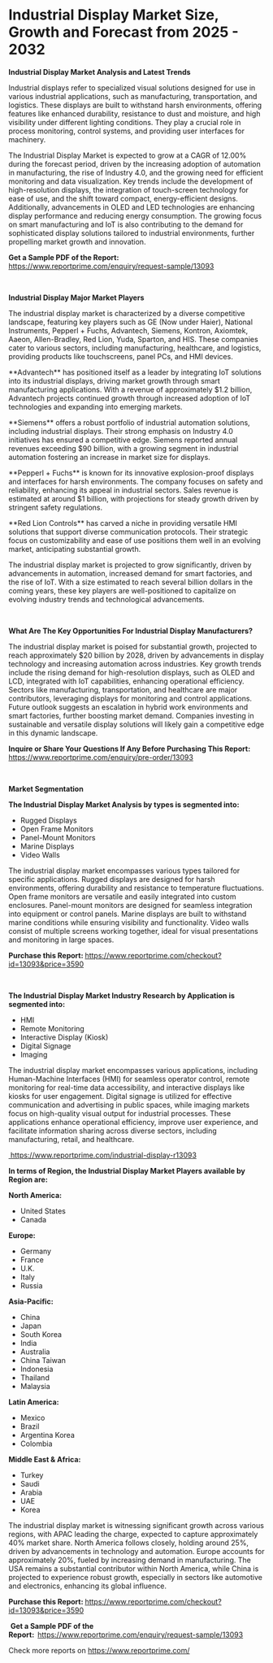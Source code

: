 <p><h1>Industrial Display Market Size, Growth and Forecast from 2025 - 2032</h1></p><p><strong>Industrial Display Market Analysis and Latest Trends</strong></p>
<p><p>Industrial displays refer to specialized visual solutions designed for use in various industrial applications, such as manufacturing, transportation, and logistics. These displays are built to withstand harsh environments, offering features like enhanced durability, resistance to dust and moisture, and high visibility under different lighting conditions. They play a crucial role in process monitoring, control systems, and providing user interfaces for machinery.</p><p>The Industrial Display Market is expected to grow at a CAGR of 12.00% during the forecast period, driven by the increasing adoption of automation in manufacturing, the rise of Industry 4.0, and the growing need for efficient monitoring and data visualization. Key trends include the development of high-resolution displays, the integration of touch-screen technology for ease of use, and the shift toward compact, energy-efficient designs. Additionally, advancements in OLED and LED technologies are enhancing display performance and reducing energy consumption. The growing focus on smart manufacturing and IoT is also contributing to the demand for sophisticated display solutions tailored to industrial environments, further propelling market growth and innovation.</p></p>
<p><strong>Get a Sample PDF of the Report:&nbsp;</strong> <a href="https://www.reportprime.com/enquiry/request-sample/13093?utm_campaign=2013&utm_medium=2&utm_source=Github&utm_content=ia&utm_term=19032025&utm_id=industrial-display">https://www.reportprime.com/enquiry/request-sample/13093</a></p>
<p>&nbsp;</p>
<p><strong>Industrial Display Major Market Players</strong></p>
<p><p>The industrial display market is characterized by a diverse competitive landscape, featuring key players such as GE (Now under Haier), National Instruments, Pepperl + Fuchs, Advantech, Siemens, Kontron, Axiomtek, Aaeon, Allen-Bradley, Red Lion, Yuda, Sparton, and HIS. These companies cater to various sectors, including manufacturing, healthcare, and logistics, providing products like touchscreens, panel PCs, and HMI devices.</p><p>**Advantech** has positioned itself as a leader by integrating IoT solutions into its industrial displays, driving market growth through smart manufacturing applications. With a revenue of approximately $1.2 billion, Advantech projects continued growth through increased adoption of IoT technologies and expanding into emerging markets.</p><p>**Siemens** offers a robust portfolio of industrial automation solutions, including industrial displays. Their strong emphasis on Industry 4.0 initiatives has ensured a competitive edge. Siemens reported annual revenues exceeding $90 billion, with a growing segment in industrial automation fostering an increase in market size for displays.</p><p>**Pepperl + Fuchs** is known for its innovative explosion-proof displays and interfaces for harsh environments. The company focuses on safety and reliability, enhancing its appeal in industrial sectors. Sales revenue is estimated at around $1 billion, with projections for steady growth driven by stringent safety regulations.</p><p>**Red Lion Controls** has carved a niche in providing versatile HMI solutions that support diverse communication protocols. Their strategic focus on customizability and ease of use positions them well in an evolving market, anticipating substantial growth.</p><p>The industrial display market is projected to grow significantly, driven by advancements in automation, increased demand for smart factories, and the rise of IoT. With a size estimated to reach several billion dollars in the coming years, these key players are well-positioned to capitalize on evolving industry trends and technological advancements.</p></p>
<p>&nbsp;</p>
<p><strong>What Are The Key Opportunities For Industrial Display Manufacturers?</strong></p>
<p><p>The industrial display market is poised for substantial growth, projected to reach approximately $20 billion by 2028, driven by advancements in display technology and increasing automation across industries. Key growth trends include the rising demand for high-resolution displays, such as OLED and LCD, integrated with IoT capabilities, enhancing operational efficiency. Sectors like manufacturing, transportation, and healthcare are major contributors, leveraging displays for monitoring and control applications. Future outlook suggests an escalation in hybrid work environments and smart factories, further boosting market demand. Companies investing in sustainable and versatile display solutions will likely gain a competitive edge in this dynamic landscape.</p></p>
<p><strong>Inquire or Share Your Questions If Any Before Purchasing This Report:</strong> <a href="https://www.reportprime.com/enquiry/pre-order/13093?utm_campaign=2013&utm_medium=2&utm_source=Github&utm_content=ia&utm_term=19032025&utm_id=industrial-display">https://www.reportprime.com/enquiry/pre-order/13093</a></p>
<p>&nbsp;</p>
<p><strong>Market Segmentation</strong></p>
<p><strong>The Industrial Display Market Analysis by types is segmented into:</strong></p>
<p><ul><li>Rugged Displays</li><li>Open Frame Monitors</li><li>Panel-Mount Monitors</li><li>Marine Displays</li><li>Video Walls</li></ul></p>
<p><p>The industrial display market encompasses various types tailored for specific applications. Rugged displays are designed for harsh environments, offering durability and resistance to temperature fluctuations. Open frame monitors are versatile and easily integrated into custom enclosures. Panel-mount monitors are designed for seamless integration into equipment or control panels. Marine displays are built to withstand marine conditions while ensuring visibility and functionality. Video walls consist of multiple screens working together, ideal for visual presentations and monitoring in large spaces.</p></p>
<p><strong>Purchase this Report:&nbsp;</strong><a href="https://www.reportprime.com/checkout?id=13093&price=3590&utm_campaign=2013&utm_medium=2&utm_source=Github&utm_content=ia&utm_term=19032025&utm_id=industrial-display">https://www.reportprime.com/checkout?id=13093&price=3590</a></p>
<p>&nbsp;</p>
<p><strong>The Industrial Display Market Industry Research by Application is segmented into:</strong></p>
<p><ul><li>HMI</li><li>Remote Monitoring</li><li>Interactive Display (Kiosk)</li><li>Digital Signage</li><li>Imaging</li></ul></p>
<p><p>The industrial display market encompasses various applications, including Human-Machine Interfaces (HMI) for seamless operator control, remote monitoring for real-time data accessibility, and interactive displays like kiosks for user engagement. Digital signage is utilized for effective communication and advertising in public spaces, while imaging markets focus on high-quality visual output for industrial processes. These applications enhance operational efficiency, improve user experience, and facilitate information sharing across diverse sectors, including manufacturing, retail, and healthcare.</p></p>
<p><a href="https://www.reportprime.com/industrial-display-r13093?utm_campaign=2013&utm_medium=2&utm_source=Github&utm_content=ia&utm_term=19032025&utm_id=industrial-display">&nbsp;https://www.reportprime.com/industrial-display-r13093</a></p>
<p><strong>In terms of Region, the Industrial Display Market Players available by Region are:</strong></p>
<p>
    <p> <strong> North America: </strong>
        <ul>
            <li>United States</li>
            <li>Canada</li>
        </ul>
        </p> 
    <p> <strong> Europe: </strong>
        <ul>
            <li>Germany</li>
            <li>France</li>
            <li>U.K.</li>
            <li>Italy</li>
            <li>Russia</li>
        </ul>
        </p> 
    <p> <strong> Asia-Pacific: </strong>
        <ul>
            <li>China</li>
            <li>Japan</li>
            <li>South Korea</li>
            <li>India</li>
            <li>Australia</li>
            <li>China Taiwan</li>
            <li>Indonesia</li>
            <li>Thailand</li>
            <li>Malaysia</li>
        </ul>
        </p> 
    <p> <strong> Latin America: </strong>
        <ul>
            <li>Mexico</li>
            <li>Brazil</li>
            <li>Argentina Korea</li>
            <li>Colombia</li>
        </ul>
        </p> 
    <p> <strong> Middle East & Africa: </strong>
        <ul>
            <li>Turkey</li>
            <li>Saudi</li>
            <li>Arabia</li>
            <li>UAE</li>
            <li>Korea</li>
        </ul>
    </p>
    </p>
<p><p>The industrial display market is witnessing significant growth across various regions, with APAC leading the charge, expected to capture approximately 40% market share. North America follows closely, holding around 25%, driven by advancements in technology and automation. Europe accounts for approximately 20%, fueled by increasing demand in manufacturing. The USA remains a substantial contributor within North America, while China is projected to experience robust growth, especially in sectors like automotive and electronics, enhancing its global influence.</p></p>
<p><strong>Purchase this Report: </strong><a href="https://www.reportprime.com/checkout?id=13093&price=3590&utm_campaign=2013&utm_medium=2&utm_source=Github&utm_content=ia&utm_term=19032025&utm_id=industrial-display">https://www.reportprime.com/checkout?id=13093&price=3590</a></p>
<p>&nbsp;<strong>Get a Sample PDF of the Report:&nbsp;&nbsp;</strong><a href="https://www.reportprime.com/enquiry/request-sample/13093?utm_campaign=2013&utm_medium=2&utm_source=Github&utm_content=ia&utm_term=19032025&utm_id=industrial-display">https://www.reportprime.com/enquiry/request-sample/13093</a></p>
<p><strong></strong></p>
<p>Check more reports on <a href="https://www.reportprime.com/?utm_campaign=2013&utm_medium=2&utm_source=Github&utm_content=ia&utm_term=19032025&utm_id=industrial-display">https://www.reportprime.com/</a></p>